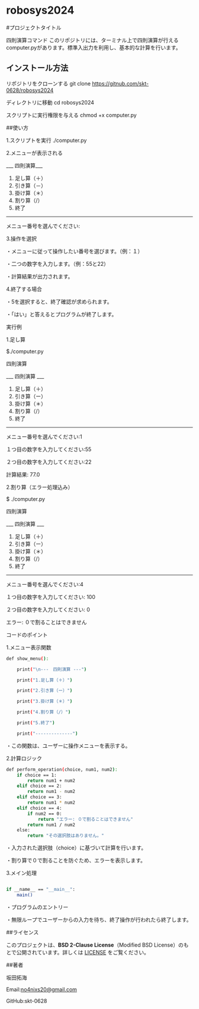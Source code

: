 # robosys2024
#プロジェクトタイトル

四則演算コマンド
このリポジトリには、ターミナル上で四則演算が行えるcomputer.pyがあります。標準入出力を利用し、基本的な計算を行います。

## インストール方法

リポジトリをクローンする
git clone https://gitnub.com/skt-0628/robosys2024

ディレクトリに移動
cd robosys2024

スクリプトに実行権限を与える
chmod +x computer.py

##使い方

1.スクリプトを実行
./computer.py


2.メニューが表示される

___ 四則演算___
1. 足し算（＋）
2. 引き算（－）
3. 掛け算（＊）
4. 割り算（/）
5. 終了
________________
メニュー番号を選んでください:

3.操作を選択

・メニューに従って操作したい番号を選びます。（例：１）

・二つの数字を入力します。（例：55と22）

・計算結果が出力されます。

4.終了する場合

・5を選択すると、終了確認が求められます。

・「はい」と答えるとプログラムが終了します。


実行例


1.足し算

$./computer.py

四則演算

___ 四則演算 ___
1. 足し算（＋）
2. 引き算（ー）
3. 掛け算（＊）
4. 割り算（/）
5. 終了
______________

メニュー番号を選んでください:1

１つ目の数字を入力してください:55

２つ目の数字を入力してください:22

計算結果: 77.0

2.割り算（エラー処理込み）

$ ./computer.py

四則演算

___ 四則演算 ___
1. 足し算（＋）
2. 引き算（ー）
3. 掛け算（＊）
4. 割り算（/）
5. 終了
________________

メニュー番号を選んでください:4

１つ目の数字を入力してください: 100

２つ目の数字を入力してください: 0

エラー: ０で割ることはできません


コードのポイント

1.メニュー表示関数
```bash
def show_menu():

    print("\n---　四則演算 ---")

    print("1.足し算（＋）")

    print("2.引き算（ー）")

    print("3.掛け算（＊）")

    print("4.割り算（/）")

    print("5.終了")

    print("--------------")
```

・この関数は、ユーザーに操作メニューを表示する。

2.計算ロジック
```bash
def perform_operation(choice, num1, num2):
    if choice == 1:
        return num1 + num2
    elif choice == 2:
        return num1 - num2
    elif choice == 3:
        return num1 * num2
    elif choice == 4:
        if num2 == 0:
            return "エラー: ０で割ることはできません"
        return num1 / num2
    else:
        return "その選択肢はありません。"
```

・入力された選択肢（choice）に基づいて計算を行います。

・割り算で０で割ることを防ぐため、エラーを表示します。

3.メイン処理
```bash

if __name__ == "__main__":
    main()
```

・プログラムのエントリー

・無限ループでユーザーからの入力を待ち、終了操作が行われたら終了します。

##ライセンス


このプロジェクトは、**BSD 2-Clause License**（Modified BSD License）のもとで公開されています。詳しくは [LICENSE](LICENSE) をご覧ください。

##著者

坂田拓海

Email:no4nixs20@gmail.com

GitHub:skt-0628
